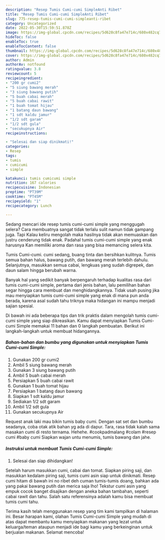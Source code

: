 ```yaml
---
description: "Resep Tumis Cumi-cumi SimpleAnti Ribet"
title: "Resep Tumis Cumi-cumi SimpleAnti Ribet"
slug: 775-resep-tumis-cumi-cumi-simpleanti-ribet
category: Uncategorized
date: 2022-05-30T15:59:51.878Z
image: https://img-global.cpcdn.com/recipes/5d628c8fa47e714c/680x482cq70/tumis-cumi-cumi-simple-foto-resep-utama.jpg
hideToc: false
enableToc: true
enableTocContent: false
thumbnail: https://img-global.cpcdn.com/recipes/5d628c8fa47e714c/680x482cq70/tumis-cumi-cumi-simple-foto-resep-utama.jpg
cover: https://img-global.cpcdn.com/recipes/5d628c8fa47e714c/680x482cq70/tumis-cumi-cumi-simple-foto-resep-utama.jpg
author: Admin
authorAv: notfound
ratingvalue: 3.8
reviewcount: 5
recipeingredient:
- "200 gr cumi2"
- "5 siung bawang merah"
- "3 siung bawang putih"
- "5 buah cabai merah"
- "5 buah cabai rawit"
- "1 buah tomat hijau"
- "1 batang daun bawang"
- "1 sdt kaldu jamur"
- "1/2 sdt garam"
- "1/2 sdt gula"
- "secukupnya Air"
recipeinstructions:

- "Selesai dan siap dinikmati!"
categories:
- Resep
tags:
- tumis
- cumicumi
- simple

katakunci: tumis cumicumi simple 
nutrition: 167 calories
recipecuisine: Indonesian
preptime: "PT39M"
cooktime: "PT45M"
recipeyield: "1"
recipecategory: Lunch

---
```



Sedang mencari ide resep tumis cumi-cumi simple yang menggugah selera? Cara membuatnya sangat tidak terlalu sulit namun tidak gampang juga. Tapi Kalau keliru mengolah maka hasilnya tidak akan memuaskan dan justru cenderung tidak enak. Padahal tumis cumi-cumi simple yang enak harusnya Kan memiliki aroma dan rasa yang bisa memancing selera kita.


Tumis Cumi-cumi. cumi sedang, buang tinta dan bersihkan kulitnya. Tumis semua bahan halus, bawang putih, dan bawang merah terlebih dahulu. Selanjutnya, masukkan semua cabai, lengkuas yang sudah digrepek, dan daun salam hingga berubah warna.

Banyak hal yang sedikit banyak berpengaruh terhadap kualitas rasa dari tumis cumi-cumi simple, pertama dari jenis bahan, lalu pemilihan bahan segar hingga cara membuat dan menghidangkannya. Tidak usah pusing jika mau menyiapkan tumis cumi-cumi simple yang enak di mana pun anda berada, karena asal sudah tahu triknya maka hidangan ini mampu menjadi sajian spesial.


Di bawah ini ada beberapa tips dan trik praktis dalam mengolah tumis cumi-cumi simple yang siap dikreasikan. Kamu dapat menyiapkan Tumis Cumi-cumi Simple memakai 11 bahan dan 0 langkah pembuatan. Berikut ini langkah-langkah untuk membuat hidangannya.

<!--inarticleads1-->

##### Bahan-bahan dan bumbu yang digunakan untuk menyiapkan Tumis Cumi-cumi Simple:

1. Gunakan 200 gr cumi2
1. Ambil 5 siung bawang merah
1. Gunakan 3 siung bawang putih
1. Ambil 5 buah cabai merah
1. Persiapkan 5 buah cabai rawit
1. Gunakan 1 buah tomat hijau
1. Persiapkan 1 batang daun bawang
1. Siapkan 1 sdt kaldu jamur
1. Sediakan 1/2 sdt garam
1. Ambil 1/2 sdt gula
1. Gunakan secukupnya Air


Request anak laki mau bikin tumis baby cumi. Dengan sat set dan bumbu seadanya, coba otak atik bahan yg ada di dapur. Tara, rasa tidak kalah sama masakan cumi di resto ternama. Hehehe. #cookpadmalang #colam #resep cumi #baby cumi Siapkan wajan untu menumis, tumis bawang dan jahe. 

<!--inarticleads2-->

##### Instruksi untuk membuat Tumis Cumi-cumi Simple:


1. Selesai dan siap dihidangkan!

Setelah harum masukkan cumi, cabai dan tomat. Siapkan piring saji, dan masukkan kedalam piring saji, tumis cumi asin siap untuk dinikmati. Resep cumi hitam di bawah ini no ribet deh cuman tumis-tumis doang, bahkan ada yang pakai bawang putih dan merica saja lho! Tekstur cumi asin yang empuk cocok banget disajikan dengan aneka bahan tambahan, seperti cabai rawit dan tahu. Salah satu referensinya adalah kamu bisa membuat tumis cumi tahu. 

Terima kasih telah menggunakan resep yang tim kami tampilkan di halaman ini. Besar harapan kami, olahan Tumis Cumi-cumi Simple yang mudah di atas dapat membantu kamu menyiapkan makanan yang lezat untuk keluarga/teman ataupun menjadi ide bagi kamu yang berkeinginan untuk berjualan makanan. Selamat mencoba!
